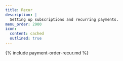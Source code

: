 ```yaml
---
title: Recur
description: |
  Setting up subscriptions and recurring payments.
menu_order: 2900
icon:
  content: cached
  outlined: true
---
```


{% include payment-order-recur.md %}
